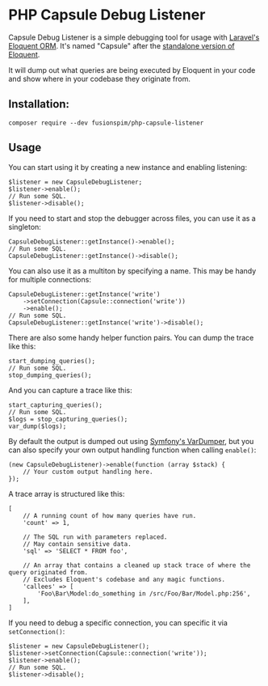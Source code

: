 # PHP Capsule Debug Listener

Capsule Debug Listener is a simple debugging tool for usage with [Laravel's Eloquent ORM](https://laravel.com/docs/master/eloquent). It's named "Capsule" after the [standalone version of Eloquent](https://github.com/illuminate/database). 

It will dump out what queries are being executed by Eloquent in your code and show where in your codebase they originate from.

## Installation:

`composer require --dev fusionspim/php-capsule-listener`

## Usage

You can start using it by creating a new instance and enabling listening: 
```
$listener = new CapsuleDebugListener;
$listener->enable();
// Run some SQL.
$listener->disable();
```

If you need to start and stop the debugger across files, you can use it as a singleton:
```
CapsuleDebugListener::getInstance()->enable();
// Run some SQL.
CapsuleDebugListener::getInstance()->disable();
```

You can also use it as a multiton by specifying a name. This may be handy for multiple connections:
```
CapsuleDebugListener::getInstance('write')
    ->setConnection(Capsule::connection('write'))
    ->enable();
// Run some SQL.
CapsuleDebugListener::getInstance('write')->disable();
``` 

There are also some handy helper function pairs. You can dump the trace like this:  
```
start_dumping_queries();
// Run some SQL.
stop_dumping_queries();
```

And you can capture a trace like this:
```
start_capturing_queries();
// Run some SQL.
$logs = stop_capturing_queries();
var_dump($logs);
```

By default the output is dumped out using [Symfony's VarDumper](https://symfony.com/doc/current/components/var_dumper.html), but you can also specify your own output handling function when calling `enable()`:
```
(new CapsuleDebugListener)->enable(function (array $stack) {
    // Your custom output handling here.
});
```

A trace array is structured like this:
```
[
    // A running count of how many queries have run.
    'count' => 1,
                        
    // The SQL run with parameters replaced.
    // May contain sensitive data.
    'sql' => 'SELECT * FROM foo', 
    
    // An array that contains a cleaned up stack trace of where the query originated from.
    // Excludes Eloquent's codebase and any magic functions.
    'callees' => [
        'Foo\Bar\Model:do_something in /src/Foo/Bar/Model.php:256',
    ],
]
```

If you need to debug a specific connection, you can specific it via `setConnection()`:
```
$listener = new CapsuleDebugListener();
$listener->setConnection(Capsule::connection('write'));
$listener->enable();
// Run some SQL.
$listener->disable();
```
